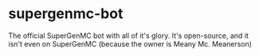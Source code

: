 # supergenmc-bot
The official SuperGenMC bot with all of it's glory. It's open-source, and it isn't even on SuperGenMC (because the owner is Meany Mc. Meanerson)
